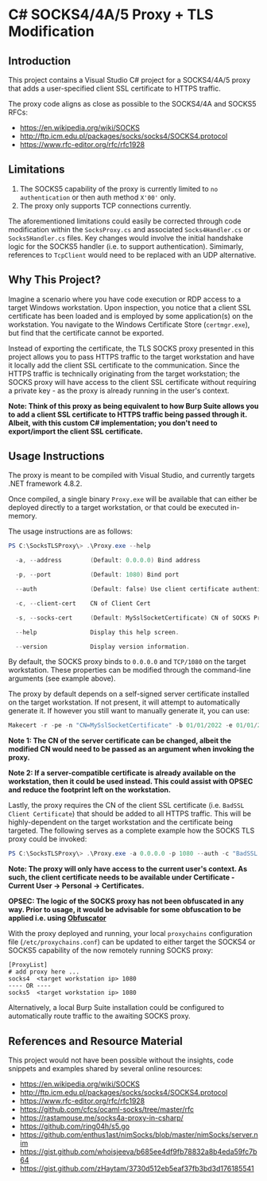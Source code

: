 # C# SOCKS4/4A/5 Proxy + TLS Modification

## Introduction

This project contains a Visual Studio C# project for a SOCKS4/4A/5 proxy that adds a user-specified client SSL certificate to HTTPS traffic.

The proxy code aligns as close as possible to the SOCKS4/4A and SOCKS5 RFCs:

* https://en.wikipedia.org/wiki/SOCKS
* http://ftp.icm.edu.pl/packages/socks/socks4/SOCKS4.protocol
* https://www.rfc-editor.org/rfc/rfc1928

## Limitations

1. The SOCKS5 capability of the proxy is currently limited to ```no authentication``` or then auth method ```X'00'``` only.
2. The proxy only supports TCP connections currently.

The aforementioned limitations could easily be corrected through code modification within the ```SocksProxy.cs``` and associated ```Socks4Handler.cs``` or ```Socks5Handler.cs``` files. Key changes would involve the initial handshake logic for the SOCKS5 handler (i.e. to support authentication). Simimarly, references to ```TcpClient``` would need to be replaced with an UDP alternative.

## Why This Project?

Imagine a scenario where you have code execution or RDP access to a target Windows workstation. Upon inspection, you notice that a client SSL certificate has been loaded and is employed by some application(s) on the workstation. You navigate to the Windows Certificate Store (```certmgr.exe```), but find that the certificate cannot be exported.

Instead of exporting the certificate, the TLS SOCKS proxy presented in this project allows you to pass HTTPS traffic to the target workstation and have it locally add the client SSL certificate to the communication. Since the HTTPS traffic is technically originating from the target workstation; the SOCKS proxy will have access to the client SSL certificate without requiring a private key - as the proxy is already running in the user's context.

**Note: Think of this proxy as being equivalent to how Burp Suite allows you to add a client SSL certificate to HTTPS traffic being passed through it. Albeit, with this custom C# implementation; you don't need to export/import the client SSL certificate.**

## Usage Instructions

The proxy is meant to be compiled with Visual Studio, and currently targets .NET framework 4.8.2.

Once compiled, a single binary ```Proxy.exe``` will be available that can either be deployed directly to a target workstation, or that could be executed in-memory.

The usage instructions are as follows:

```powershell
PS C:\SocksTLSProxy\> .\Proxy.exe --help

  -a, --address        (Default: 0.0.0.0) Bind address

  -p, --port           (Default: 1080) Bind port

  --auth               (Default: false) Use client certificate authentication

  -c, --client-cert    CN of Client Cert

  -s, --socks-cert     (Default: MySslSocketCertificate) CN of SOCKS Proxy certificate

  --help               Display this help screen.

  --version            Display version information.
```

By default, the SOCKS proxy binds to ```0.0.0.0``` and ```TCP/1080``` on the target workstation. These properties can be modified through the command-line arguments (see example above).

The proxy by default depends on a self-signed server certificate installed on the target workstation. If not present, it will attempt to automatically generate it. If however you still want to manually generate it, you can use:

```powershell
Makecert -r -pe -n "CN=MySslSocketCertificate" -b 01/01/2022 -e 01/01/2027 -sk exchange -ss my
```

**Note 1: The CN of the server certificate can be changed, albeit the modified CN would need to be passed as an argument when invoking the proxy.**

**Note 2: If a server-compatible certificate is already available on the workstation, then it could be used instead. This could assist with OPSEC and reduce the footprint left on the workstation.**

Lastly, the proxy requires the CN of the client SSL certificate (i.e. ```BadSSL Client Certificate```) that should be added to all HTTPS traffic. This will be highly-dependent on the target workstation and the certificate being targeted. The following serves as a complete example how the SOCKS TLS proxy could be invoked:

```powershell
PS C:\SocksTLSProxy\> .\Proxy.exe -a 0.0.0.0 -p 1080 --auth -c "BadSSL Client Certificate" -s "MySslSocketCertificate"
```

**Note: The proxy will only have access to the current user's context. As such, the client certificate needs to be available under Certificate - Current User -> Personal -> Certificates.**

**OPSEC: The logic of the SOCKS proxy has not been obfuscated in any way. Prior to usage, it would be advisable for some obfuscation to be applied i.e. using [Obfuscator](https://github.com/obfuscar/obfuscar)**

With the proxy deployed and running, your local ```proxychains``` configuration file (```/etc/proxychains.conf```) can be updated to either target the SOCKS4 or SOCKS5 capability of the now remotely running SOCKS proxy:

```text
[ProxyList]
# add proxy here ...
socks4 	<target workstation ip> 1080
---- OR ----
socks5 	<target workstation ip> 1080
```

Alternatively, a local Burp Suite installation could be configured to automatically route traffic to the awaiting SOCKS proxy.

## References and Resource Material

This project would not have been possible without the insights, code snippets and examples shared by several online resources:

* https://en.wikipedia.org/wiki/SOCKS
* http://ftp.icm.edu.pl/packages/socks/socks4/SOCKS4.protocol
* https://www.rfc-editor.org/rfc/rfc1928
* https://github.com/cfcs/ocaml-socks/tree/master/rfc
* https://rastamouse.me/socks4a-proxy-in-csharp/
* https://github.com/ring04h/s5.go
* https://github.com/enthus1ast/nimSocks/blob/master/nimSocks/server.nim
* https://gist.github.com/whoisjeeva/b685ee4df9fb78832a8b4eda59fc7b64
* https://gist.github.com/zHaytam/3730d512eb5eaf37fb3bd3d176185541
